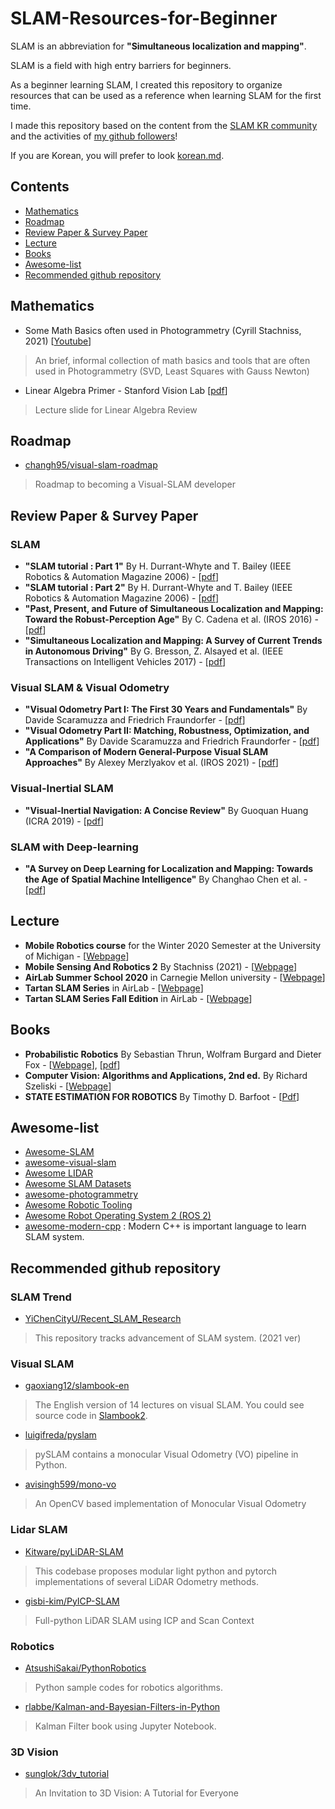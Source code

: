 # SLAM-Resources-for-Beginner

SLAM is an abbreviation for **"Simultaneous localization and mapping"**.  

SLAM is a field with high entry barriers for beginners.  

As a beginner learning SLAM, I created this repository to organize resources that can be used as a reference when learning SLAM for the first time.  

I made this repository based on the content from the [SLAM KR community](https://www.facebook.com/groups/slamkr/) and the activities of [my github followers](https://github.com/Taeyoung96?tab=following)!  

If you are Korean, you will prefer to look [korean.md](https://github.com/Taeyoung96/SLAM-Resources-for-Beginner/blob/master/korean.md).  

## Contents  

- [Mathematics](#Mathematics)  
- [Roadmap](#Roadmap)  
- [Review Paper & Survey Paper](#review-paper--survey-paper)  
- [Lecture](#Lecture)  
- [Books](#Books)  
- [Awesome-list](#Awesome-list)  
- [Recommended github repository](#Recommended-github-repository)  

## Mathematics  

- Some Math Basics often used in Photogrammetry (Cyrill Stachniss, 2021) [[Youtube](https://youtu.be/Q042jupFMbU)]    
> An brief, informal collection of math basics and tools that are often used in Photogrammetry (SVD, Least Squares with Gauss Newton)  

- Linear Algebra Primer - Stanford Vision Lab [[pdf](http://vision.stanford.edu/teaching/cs131_fall1617/lectures/lecture2_linalg_review_cs131_2016.pdf)]  
> Lecture slide for Linear Algebra Review  

## Roadmap

- [changh95/visual-slam-roadmap](https://github.com/changh95/visual-slam-roadmap)  
> Roadmap to becoming a Visual-SLAM developer  

## Review Paper & Survey Paper    

### SLAM  

- **"SLAM tutorial : Part 1"** By H. Durrant-Whyte and T. Bailey (IEEE Robotics & Automation Magazine 2006) - [[pdf](https://www.doc.ic.ac.uk/~ajd/Robotics/RoboticsResources/SLAMTutorial1.pdf)]
- **"SLAM tutorial : Part 2"** By H. Durrant-Whyte and T. Bailey (IEEE Robotics & Automation Magazine 2006) - [[pdf](https://www.doc.ic.ac.uk/~ajd/Robotics/RoboticsResources/SLAMTutorial2.pdf)]  
- **"Past, Present, and Future of Simultaneous Localization and Mapping: Toward the Robust-Perception Age"** By C. Cadena et al. (IROS 2016) - [[pdf](http://rpg.ifi.uzh.ch/docs/TRO16_cadena.pdf)]  
- **"Simultaneous Localization and Mapping: A Survey of Current Trends in Autonomous Driving"** By G. Bresson, Z. Alsayed et al. (IEEE Transactions on Intelligent Vehicles 2017) - [[pdf](https://hal.archives-ouvertes.fr/hal-01615897/file/2017-simultaneous_localization_and_mapping_a_survey_of_current_trends_in_autonomous_driving.pdf)]  

### Visual SLAM & Visual Odometry  

- **"Visual Odometry Part I: The First 30 Years and Fundamentals"** By Davide Scaramuzza and Friedrich Fraundorfer - [[pdf](http://rpg.ifi.uzh.ch/docs/VO_Part_I_Scaramuzza.pdf)]  
- **"Visual Odometry Part II: Matching, Robustness, Optimization, and Applications"** By Davide Scaramuzza and Friedrich Fraundorfer - [[pdf](http://rpg.ifi.uzh.ch/docs/VO_Part_II_Scaramuzza.pdf)]  
- **"A Comparison of Modern General-Purpose Visual SLAM Approaches"** By Alexey Merzlyakov et al. (IROS 2021) - [[pdf](https://arxiv.org/abs/2107.07589)]  

### Visual-Inertial SLAM  

- **"Visual-Inertial Navigation: A Concise Review"** By Guoquan Huang (ICRA 2019) - [[pdf](https://arxiv.org/abs/1906.02650)]  

### SLAM with Deep-learning  

- **"A Survey on Deep Learning for Localization and Mapping: Towards the Age of Spatial Machine Intelligence"** By Changhao Chen et al. - [[pdf](https://arxiv.org/abs/2006.12567)]  

## Lecture  

- **Mobile Robotics course** for the Winter 2020 Semester at the University of Michigan - [[Webpage](http://robots.engin.umich.edu/mobilerobotics/?fbclid=IwAR1NcjOxtgv6ohDPxFkAXIMDn91933IgGSXvav0HpO8lBWwCP0agFkoUS5A#lectures)]  
- **Mobile Sensing And Robotics 2** By Stachniss (2021) - [[Webpage](https://www.ipb.uni-bonn.de/msr2-2021/)]  
- **AirLab Summer School 2020** in Carnegie Mellon university - [[Webpage](https://theairlab.org/summer2020/)]  
- **Tartan SLAM Series** in AirLab - [[Webpage](https://theairlab.org/tartanslamseries/)]  
- **Tartan SLAM Series Fall Edition** in AirLab - [[Webpage](https://theairlab.org/tartanslamseries2/)]  

## Books 

- **Probabilistic Robotics** By Sebastian Thrun, Wolfram Burgard and Dieter Fox - [[Webpage](https://mitpress.mit.edu/books/probabilistic-robotics)], [[pdf](https://docs.ufpr.br/~danielsantos/ProbabilisticRobotics.pdf)]  
- **Computer Vision: Algorithms and Applications, 2nd ed.** By Richard Szeliski - [[Webpage](http://szeliski.org/Book/)]  
- **STATE ESTIMATION FOR ROBOTICS** By Timothy D. Barfoot - [[Pdf](http://asrl.utias.utoronto.ca/~tdb/bib/barfoot_ser17.pdf)]  

## Awesome-list  
- [Awesome-SLAM](https://github.com/SilenceOverflow/Awesome-SLAM)  
- [awesome-visual-slam](https://github.com/tzutalin/awesome-visual-slam)  
- [Awesome LIDAR](https://github.com/szenergy/awesome-lidar)  
- [Awesome SLAM Datasets](https://github.com/youngguncho/awesome-slam-datasets)  
- [awesome-photogrammetry](https://github.com/awesome-photogrammetry/awesome-photogrammetry)  
- [Awesome Robotic Tooling](https://github.com/protontypes/awesome-robotic-tooling#simultaneous-localization-and-mapping)  
- [Awesome Robot Operating System 2 (ROS 2)](https://github.com/fkromer/awesome-ros2)  
- [awesome-modern-cpp](https://github.com/rigtorp/awesome-modern-cpp) : Modern C++ is important language to learn SLAM system.  



## Recommended github repository  

### SLAM Trend
- [YiChenCityU/Recent_SLAM_Research](https://github.com/YiChenCityU/Recent_SLAM_Research)  
> This repository tracks advancement of SLAM system. (2021 ver)  

### Visual SLAM  

- [gaoxiang12/slambook-en](https://github.com/gaoxiang12/slambook-en)  
> The English version of 14 lectures on visual SLAM. You could see source code in [Slambook2](https://github.com/gaoxiang12/slambook2).  

- [luigifreda/pyslam](https://github.com/luigifreda/pyslam)  
> pySLAM contains a monocular Visual Odometry (VO) pipeline in Python.  

- [avisingh599/mono-vo](https://github.com/avisingh599/mono-vo)  
> An OpenCV based implementation of Monocular Visual Odometry  

### Lidar SLAM
- [Kitware/pyLiDAR-SLAM](https://github.com/Kitware/pyLiDAR-SLAM)  
> This codebase proposes modular light python and pytorch implementations of several LiDAR Odometry methods.

- [gisbi-kim/PyICP-SLAM](https://github.com/gisbi-kim/PyICP-SLAM)  
> Full-python LiDAR SLAM using ICP and Scan Context  

### Robotics  
- [AtsushiSakai/PythonRobotics](https://github.com/AtsushiSakai/PythonRobotics)  
> Python sample codes for robotics algorithms.  

- [rlabbe/Kalman-and-Bayesian-Filters-in-Python](https://github.com/rlabbe/Kalman-and-Bayesian-Filters-in-Python)  
> Kalman Filter book using Jupyter Notebook.  

### 3D Vision  
- [sunglok/3dv_tutorial](https://github.com/sunglok/3dv_tutorial)  
> An Invitation to 3D Vision: A Tutorial for Everyone  








